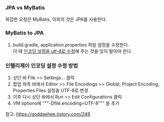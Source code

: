### JPA vs MyBatis
복잡한 요청은 MyBatis, 이외의 것은 JPA를 사용한다. 

### MyBatis to JPA
1.  build.gradle, application.properties 파일 설정을 수정한다.  
    이 때 [인코딩 설정을 utf-8로 수정](#인텔리제이_인코딩_설정_수정_방법)해 주는 것을 잊지 말아야 한다.  



### 인텔리제이 인코딩 설정 수정 방법

  1. 상단 바 File >> Settings... 클릭
  2. 팝업 좌측 바에서 Editor >> File Encodings >> Global, Project Encoding, Properties Files 설정을 UTF-8로 변경
  3. 이후 다시 상단 바에서 Run >> Edit Configurations 클릭
  4. VM options에 """-Dfile.encoding=UTF-8""" 을 추가

참고: https://goddaehee.tistory.com/248
